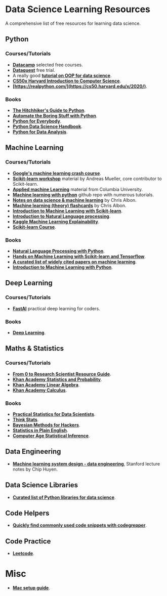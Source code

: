 # Data Science Learning Resources

A comprehensive list of free resources for learning data science.

## Python

### Courses/Tutorials

* **[Datacamp](https://learn.datacamp.com/courses)** selected free courses. 
* **[Dataquest](https://www.dataquest.io/)** free trial. 
* A really good **[tutorial on OOP for data science](https://opendatascience.com/an-introduction-to-object-oriented-data-science-in-python/)**.
* **[CS50x Harvard Introduction to Computer Science](https://cs50.harvard.edu/x/2020/)**.
* **[https://realpython.com/](https://cs50.harvard.edu/x/2020/)**.

### Books

* **[The Hitchhiker's Guide to Python](https://docs.python-guide.org)**. 
* **[Automate the Boring Stuff with Python](https://automatetheboringstuff.com/2e/chapter1/)**. 
* **[Python for Everybody](https://www.py4e.com/book.php)**. 
* **[Python Data Science Handbook](https://jakevdp.github.io/PythonDataScienceHandbook/)**.
* **[Python for Data Analysis](https://bedford-computing.co.uk/learning/wp-content/uploads/2015/10/Python-for-Data-Analysis.pdf)**. 

## Machine Learning

### Courses/Tutorials

* **[Google's machine learning crash course](https://developers.google.com/machine-learning/crash-course/ml-intro)**. 
* **[Scikit-learn workshop](https://github.com/amueller/ml-workshop-1-of-4)** material by Andreas Mueller, core contributor to Scikit-learn.
* **[Applied machine Learning](https://github.com/amueller/COMS4995-s19)** material from Columbia University. 
* **[Machine learning with python](https://github.com/tirthajyoti/Machine-Learning-with-Python)** github repo with numerous tutorials. 
* **[Notes on data science & machine learning](https://chrisalbon.com)** by Chris Albon.
* **[Machine learning (theory) flashcards](https://github.com/gmaclenn/ml-flashcards-python/tree/master/flashcards)** by Chris Albon. 
* **[Introduction to Machine Learning with Scikit-learn](https://courses.dataschool.io/introduction-to-machine-learning-with-scikit-learn)**.
* **[Introduction to Natural Language processing](https://courses.analyticsvidhya.com/courses/Intro-to-NLP)**.
* **[Kaggle Machine Learning Explainability](https://www.kaggle.com/learn/machine-learning-explainability)**.
* **[Scikit-learn Course](https://inria.github.io/scikit-learn-mooc/ml_concepts/slides.html)**.

### Books
* **[Natural Language Processing with Python](http://www.nltk.org/book_1ed/)**. 
* **[Hands on Machine Learning with Scikit-learn and Tensorflow](http://index-of.es/Varios-2/Hands%20on%20Machine%20Learning%20with%20Scikit%20Learn%20and%20Tensorflow.pdf)**.
* **[A curated list of widely cited papers on machine learning](https://github.com/tirthajyoti/Papers-Literature-ML-DL-RL-AI)**.
* **[Introduction to Machine Learning with Python](http://noracook.io/Books/Python/introductiontomachinelearningwithpython.pdf)**. 

## Deep Learning

### Courses/Tutorials

* **[FastAI](https://course.fast.ai)** practical deep learning for coders.

### Books

* **[Deep Learning](https://www.deeplearningbook.org)**.

## Maths & Statistics

### Courses/Tutorials

* **[From 0 to Research Scientist Resource Guide](https://github.com/ahmedbahaaeldin/From-0-to-Research-Scientist-resources-guide)**.
* **[Khan Academy Statistics and Probability](https://www.khanacademy.org/math/statistics-probability)**.
* **[Khan Academy Linear Algebra](https://www.khanacademy.org/math/linear-algebra)**.
* **[Khan Academy Calculus](https://www.khanacademy.org/math/calculus-1)**.

### Books

* **[Practical Statistics for Data Scientists](https://github.com/Chandra0505/Data-Science-Resources/blob/master/machine-learning/Practical%20Statistics%20for%20Data%20Scientists.pdf)**. 
* **[Think Stats](https://greenteapress.com/thinkstats/)**. 
* **[Bayesian Methods for Hackers](https://github.com/CamDavidsonPilon/Probabilistic-Programming-and-Bayesian-Methods-for-Hackers)**. 
* **[Statistics in Plain English](https://www.book2look.com/embed/9781317526988)**. 
* **[Computer Age Statistical Inference](https://web.stanford.edu/~hastie/CASI_files/PDF/casi.pdf)**.

## Data Engineering

* **[Machine learning system design - data engineering](https://docs.google.com/document/d/1b9iuZiDEGVLHyMmnf6w2y1aN6yWQhAyqk3GHlpI9q6M/edit#heading=h.a8w2b79yy875)**, Stanford lecture notes by Chip Huyen.

## Data Science Libraries

* **[Curated list of Python libraries for data science](https://github.com/krzjoa/awesome-python-data-science)**.

## Code Helpers

* **[Quickly find commonly used code snippets with codegrepper](https://www.codegrepper.com/code-examples/python)**.

## Code Practice

* **[Leetcode](https://leetcode.com/)**.

# Misc

* **[Mac setup guide](https://sourabhbajaj.com/mac-setup/)**.
